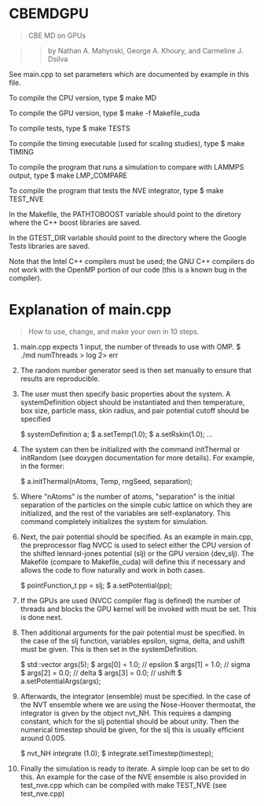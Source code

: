 CBEMDGPU
========

> CBE MD on GPUs

>> by Nathan A. Mahynski, George A. Khoury, and Carmeline J. Dsilva

See main.cpp to set parameters which are documented by example in this file.

To compile the CPU version, type 
$ make MD

To compile the GPU version, type
$ make -f Makefile_cuda

To compile tests, type
$ make TESTS

To compile the timing executable (used for scaling studies), type
$ make TIMING

To compile the program that runs a simulation to compare with LAMMPS output, type
$ make LMP_COMPARE

To compile the program that tests the NVE integrator, type
$ make TEST_NVE

In the Makefile, the PATHTOBOOST variable should point to the diretory where the C++ boost libraries are saved.

In the GTEST_DIR variable should point to the directory where the Google Tests libraries are saved.

Note that the Intel C++ compilers must be used; the GNU C++ compilers do not work with the OpenMP portion of our code (this is a known bug in the compiler).


Explanation of main.cpp
====
> How to use, change, and make your own in 10 steps.

1. main.cpp expects 1 input, the number of threads to use with OMP.
$ ./md numThreads > log 2> err

2. The random number generator seed is then set manually to ensure that results are reproducible.

3. The user must then specify basic properties about the system.  A systemDefinition object should be instantiated and then temperature, box size, particle mass, skin radius, and pair potential cutoff should be specified 
    
    $ systemDefinition a;
    $ a.setTemp(1.0); 
    $ a.setRskin(1.0); ...

4. The system can then be initialized with the command initThermal or initRandom (see doxygen documentation for more details).  For example, in the former:

    $ a.initThermal(nAtoms, Temp, rngSeed, separation);

5. Where "nAtoms" is the number of atoms, "separation" is the initial separation of the particles on the simple cubic lattice on which they are initialized, and the rest of the variables are self-explanatory.  This command completely initializes the system for simulation.

6. Next, the pair potential should be specified.  As an example in main.cpp, the preprocessor flag NVCC is used to select either the CPU version of the shifted lennard-jones potential (slj) or the GPU version (dev_slj).  The Makefile (compare to Makefile_cuda) will define this if necessary and allows the code to flow naturally and work in both cases.
    
    $ pointFunction_t pp = slj;
    $ a.setPotential(pp);

7. If the GPUs are used (NVCC compiler flag is defined) the number of threads and blocks the GPU kernel will be invoked with must be set.  This is done next.

8. Then additional arguments for the pair potential must be specified.  In the case of the slj function, variables epsilon, sigma, delta, and ushift must be given.  This is then set in the systemDefinition.

    $ std::vector <float> args(5);
    $ args[0] = 1.0; // epsilon
    $ args[1] = 1.0; // sigma
    $ args[2] = 0.0; // delta 
    $ args[3] = 0.0; // ushift
    $ a.setPotentialArgs(args);

9. Afterwards, the integrator (ensemble) must be specified. In the case of the NVT ensemble where we are using the Nose-Hoover thermostat, the integrator is given by the object nvt_NH.  This requires a damping constant, which for the slj potential should be about unity.  Then the numerical timestep should be given, for the slj this is usually efficient around 0.005.

    $ nvt_NH integrate (1.0);
    $ integrate.setTimestep(timestep);

10. Finally the simulation is ready to iterate.  A simple loop can be set to do this. An example for the case of the NVE ensemble is also provided in test_nve.cpp which can be compiled with make TEST_NVE (see test_nve.cpp)

